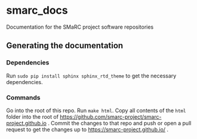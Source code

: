 # smarc_docs
Documentation for the SMaRC project software repositories

## Generating the documentation

### Dependencies

Run `sudo pip install sphinx sphinx_rtd_theme` to get the necessary dependencies.

### Commands

Go into the root of this repo. Run `make html`. Copy all contents of the `html` folder into the root of https://github.com/smarc-project/smarc-project.github.io . Commit the changes to that repo and push or
open a pull request to get the changes up to https://smarc-project.github.io/ .
